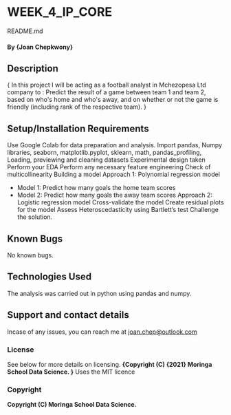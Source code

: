 # WEEK_4_IP_CORE
 README.md 
#### By **{Joan Chepkwony}**
## Description
{
In this project I will be acting as a football analyst in Mchezopesa Ltd company to :
Predict the result of a game between team 1 and team 2, based on who's home and who's away, and on whether or not the game is friendly (including rank of the respective team).
}
## Setup/Installation Requirements
Use Google Colab for data preparation and analysis.
Import pandas, Numpy libraries,  seaborn, matplotlib.pyplot, sklearn, math, pandas_profiling,
Loading, previewing and cleaning datasets
Experimental design taken Perform your EDA
Perform any necessary feature engineering
Check of multicollinearity
Building a model
Approach 1: Polynomial regression model
* Model 1: Predict how many goals the home team scores
* Model 2: Predict how many goals the away team scores
Approach 2: Logistic regression model
Cross-validate the model
Create residual plots for the model
Assess Heteroscedasticity using Bartlett’s test
Challenge the solution.
## Known Bugs
No known bugs.

## Technologies Used
The analysis was carried out in python using pandas and numpy.

## Support and contact details
Incase of any issues, you can reach me at joan.chep@outlook.com

### License
See below for more details on licensing.
**{Copyright (C) {2021}  Moringa School Data Science.
}**
Uses the MIT licence
### Copyright
**Copyright (C) Moringa School Data Science.**
